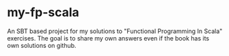 # my-fp-scala
An SBT based project for my solutions to "Functional Programming In Scala" exercises. The goal is to share my own answers
even if the book has its own solutions on github.
